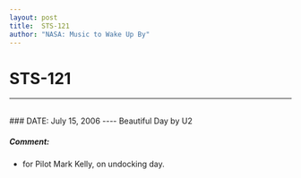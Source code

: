 ```yaml
---
layout: post
title:  STS-121
author: "NASA: Music to Wake Up By"
---
```


# STS-121
----
<br/>
### DATE: July 15, 2006
----
Beautiful Day by U2

##### Comment:
* for Pilot Mark Kelly, on undocking day.
